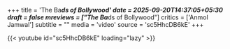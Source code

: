 +++
title = 'The Ba***ds of Bollywood'
date = 2025-09-20T14:37:05+05:30
draft = false
mreviews = ["The Ba***ds of Bollywood"]
critics = ['Anmol Jamwal']
subtitle = ""
media = 'video'
source = 'sc5HhcDB6kE'
+++

{{< youtube id="sc5HhcDB6kE" loading="lazy" >}}

